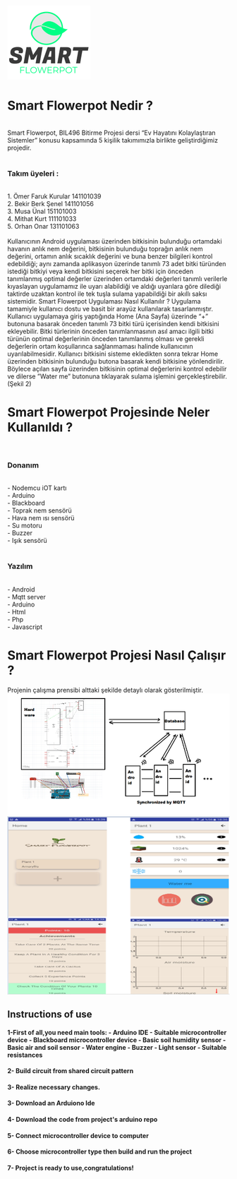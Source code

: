 ﻿
<img src="https://github.com/Smart-flowerpot/Smart-Flowerpot-Arduino/blob/master/Alternatif_Logo.png" />

<h1>Smart Flowerpot Nedir ?</h1>
<br>
Smart Flowerpot, BIL496 Bitirme Projesi dersi “Ev Hayatını Kolaylaştıran Sistemler” konusu kapsamında 5 kişilik takımımızla birlikte geliştirdiğimiz projedir.
<br>
<br>
<h3>Takım üyeleri :</h3>
<br>
1. Ömer Faruk Kurular 141101039
<br>
2. Bekir Berk Şenel 141101056
<br>
3. Musa Ünal 151101003
<br>
4. Mithat Kurt 111101033
<br>
5. Orhan Onar 131101063
<br>
<br>
Kullanıcının Android uygulaması üzerinden bitkisinin bulunduğu ortamdaki havanın anlık nem değerini, bitkisinin bulunduğu toprağın anlık nem değerini, ortamın anlık sıcaklık değerini ve buna benzer bilgileri kontrol edebildiği; aynı zamanda aplikasyon üzerinde tanımlı 73 adet bitki türünden istediği bitkiyi veya kendi bitkisini seçerek her bitki için önceden tanımlanmış optimal değerler üzerinden ortamdaki değerleri tanımlı verilerle kıyaslayan uygulamamız ile uyarı alabildiği ve aldığı uyarılara göre dilediği taktirde uzaktan kontrol ile tek tuşla sulama yapabildiği bir akıllı saksı sistemidir.
Smart Flowerpot Uygulaması Nasıl Kullanılır ?
Uygulama tamamiyle kullanıcı dostu ve basit bir arayüz kullanılarak tasarlanmıştır. Kullanıcı uygulamaya giriş yaptığında Home (Ana Sayfa) üzerinde “+” butonuna basarak önceden tanımlı 73 bitki türü içerisinden kendi bitkisini ekleyebilir. Bitki türlerinin önceden tanımlanmasının asıl amacı ilgili bitki türünün optimal değerlerinin önceden tanımlanmış olması ve gerekli değerlerin ortam koşullarınca sağlanmaması halinde kullanıcının uyarılabilmesidir. Kullanıcı bitkisini sisteme ekledikten sonra tekrar Home üzerinden bitkisinin bulunduğu butona basarak kendi bitkisine yönlendirilir. Böylece açılan sayfa üzerinden bitkisinin optimal değerlerini kontrol edebilir ve dilerse ”Water me” butonuna tıklayarak sulama işlemini gerçekleştirebilir. (Şekil 2)

<h1>Smart Flowerpot Projesinde Neler Kullanıldı ?</h1>
<br>
<h3>Donanım</h3>
<br>
- Nodemcu iOT kartı
<br>
- Arduino
<br>
- Blackboard
<br>
- Toprak nem sensörü
<br>
- Hava nem ısı sensörü
<br>
- Su motoru
<br>
- Buzzer
<br>
- Işık sensörü
<br>
<br>
<h3>Yazılım</h3>
<br>
- Android
<br>
- Mqtt server
<br>
- Arduino
<br>
- Html
<br>
- Php
<br>
- Javascript
<br>
<h1>Smart Flowerpot Projesi Nasıl Çalışır ?</h1>
Projenin çalışma prensibi alttaki şekilde detaylı olarak gösterilmiştir.


<img src="https://github.com/Smart-flowerpot/Smart-Flowerpot-Arduino/blob/master/Schema1.png" />
<img src="https://github.com/Smart-flowerpot/Smart-Flowerpot-Arduino/blob/master/Overall.png" />

<h2> Instructions of use </h2>

<h4>1-First of all,you need main tools:
- Arduino IDE
- Suitable  microcontroller device
- Blackboard microcontroller device
- Basic soil humidity sensor
- Basic air and soil sensor
- Water engine
- Buzzer
- Light sensor
- Suitable resistances 
 
<h4> 2- Build circuit from shared circuit pattern</h4>
<h4> 3- Realize necessary changes. </h4>
<h4> 3- Download an Arduiono Ide </h4>
<h4> 4- Download  the code from project's arduino repo </h4>
<h4> 5- Connect microcontroller device to computer </h4>
<h4> 6- Choose  microcontroller type then build and run the project </h4>
<h4> 7- Project is ready to use,congratulations! </h4>

